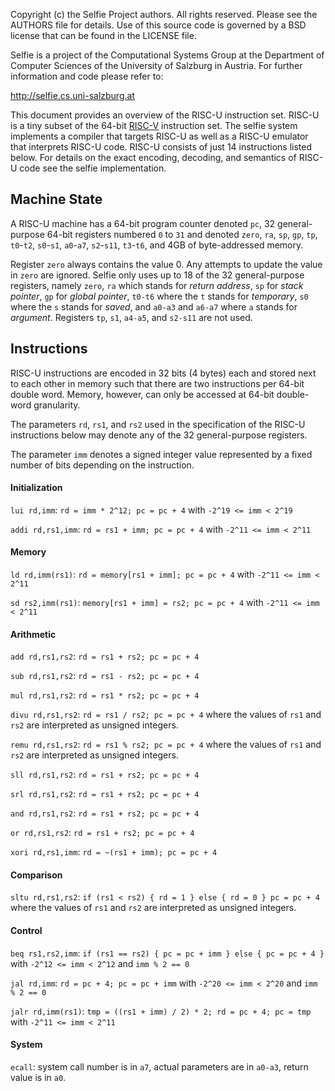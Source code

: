 Copyright (c) the Selfie Project authors. All rights reserved. Please see the AUTHORS file for details. Use of this source code is governed by a BSD license that can be found in the LICENSE file.

Selfie is a project of the Computational Systems Group at the Department of Computer Sciences of the University of Salzburg in Austria. For further information and code please refer to:

http://selfie.cs.uni-salzburg.at

This document provides an overview of the RISC-U instruction set. RISC-U is a tiny subset of the 64-bit [RISC-V](https://en.wikipedia.org/wiki/RISC-V) instruction set. The selfie system implements a compiler that targets RISC-U as well as a RISC-U emulator that interprets RISC-U code. RISC-U consists of just 14 instructions listed below. For details on the exact encoding, decoding, and semantics of RISC-U code see the selfie implementation.

## Machine State

A RISC-U machine has a 64-bit program counter denoted `pc`, 32 general-purpose 64-bit registers numbered `0` to `31` and denoted `zero`, `ra`, `sp`, `gp`, `tp`, `t0`-`t2`, `s0`-`s1`, `a0`-`a7`, `s2`-`s11`, `t3`-`t6`, and 4GB of byte-addressed memory.

Register `zero` always contains the value 0. Any attempts to update the value in `zero` are ignored. Selfie only uses up to 18 of the 32 general-purpose registers, namely `zero`, `ra` which stands for *return address*, `sp` for *stack pointer*, `gp` for *global pointer*, `t0-t6` where the `t` stands for *temporary*, `s0` where the `s` stands for *saved*, and `a0-a3` and `a6-a7` where `a` stands for *argument*. Registers `tp`, `s1`, `a4-a5`, and `s2-s11` are not used.

## Instructions

RISC-U instructions are encoded in 32 bits (4 bytes) each and stored next to each other in memory such that there are two instructions per 64-bit double word. Memory, however, can only be accessed at 64-bit double-word granularity.

The parameters `rd`, `rs1`, and `rs2` used in the specification of the RISC-U instructions below may denote any of the 32 general-purpose registers.

The parameter `imm` denotes a signed integer value represented by a fixed number of bits depending on the instruction.

#### Initialization

`lui rd,imm`: `rd = imm * 2^12; pc = pc + 4` with `-2^19 <= imm < 2^19`

`addi rd,rs1,imm`: `rd = rs1 + imm; pc = pc + 4` with `-2^11 <= imm < 2^11`

#### Memory

`ld rd,imm(rs1)`: `rd = memory[rs1 + imm]; pc = pc + 4` with `-2^11 <= imm < 2^11`

`sd rs2,imm(rs1)`: `memory[rs1 + imm] = rs2; pc = pc + 4` with `-2^11 <= imm < 2^11`

#### Arithmetic

`add rd,rs1,rs2`: `rd = rs1 + rs2; pc = pc + 4`

`sub rd,rs1,rs2`: `rd = rs1 - rs2; pc = pc + 4`

`mul rd,rs1,rs2`: `rd = rs1 * rs2; pc = pc + 4`

`divu rd,rs1,rs2`: `rd = rs1 / rs2; pc = pc + 4` where the values of `rs1` and `rs2` are interpreted as unsigned integers.

`remu rd,rs1,rs2`: `rd = rs1 % rs2; pc = pc + 4` where the values of `rs1` and `rs2` are interpreted as unsigned integers.

`sll rd,rs1,rs2`: `rd = rs1 + rs2; pc = pc + 4`

`srl rd,rs1,rs2`: `rd = rs1 + rs2; pc = pc + 4`

`and rd,rs1,rs2`: `rd = rs1 + rs2; pc = pc + 4`

`or rd,rs1,rs2`: `rd = rs1 + rs2; pc = pc + 4`

`xori rd,rs1,imm`: `rd = ~(rs1 + imm); pc = pc + 4`


#### Comparison

`sltu rd,rs1,rs2`: `if (rs1 < rs2) { rd = 1 } else { rd = 0 } pc = pc + 4` where the values of `rs1` and `rs2` are interpreted as unsigned integers.

#### Control

`beq rs1,rs2,imm`: `if (rs1 == rs2) { pc = pc + imm } else { pc = pc + 4 }` with `-2^12 <= imm < 2^12` and `imm % 2 == 0`

`jal rd,imm`: `rd = pc + 4; pc = pc + imm` with `-2^20 <= imm < 2^20` and `imm % 2 == 0`

`jalr rd,imm(rs1)`: `tmp = ((rs1 + imm) / 2) * 2; rd = pc + 4; pc = tmp` with `-2^11 <= imm < 2^11`

#### System

`ecall`: system call number is in `a7`, actual parameters are in `a0-a3`, return value is in `a0`.
